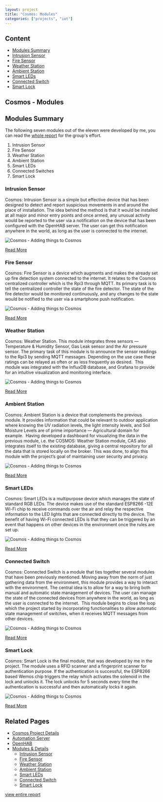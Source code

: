 ```yaml
---
layout: project
title: "Cosmos: Modules"
categories: ["projects", "iot"]
---  
```


## Content


- [Modules Summary](#modules-summary)
- [Intrusion Sensor](#intrusion-sensor)
- [Fire Sensor](#fire-sensor)
- [Weather Station](#weather-station)
- [Ambient Station](#ambient-station)
- [Smart LEDs](#smart-leds)
- [Connected Switch](#connected-switch)
- [Smart Lock](#smart-lock)

## Cosmos - Modules


## Modules Summary


The following seven modules out of the eleven were developed by me, you can read the [whole report](https://project-odyssey.s3.us-east-2.amazonaws.com/Odyssey-Resources/Projects/Cosmos/D3C319827A97C2D9EB8A5FBDC80A76D4.pdf) for the group's effort. 

1.  Intrusion Sensor
2.  Fire Sensor
3.  Weather Station
4.  Ambient Station
5.  Smart LEDs
6.  Connected Switches
7.  Smart Lock

### Intrusion Sensor

Cosmos: Intrusion Sensor is a simple but effective device that has been designed to detect and report suspicious movements in and around the place of installation. The idea behind the method is that it would be installed at all major and minor entry points and once armed, any unusual activity would be reported to the user via a notification on the device that has been configured with the OpenHAB server. The user can get this notification anywhere in the world, as long as the user is connected to the internet.

![Cosmos - Adding things to Cosmos](https://project-odyssey.s3.us-east-2.amazonaws.com/ed2701c3965915332f173e56a35ac6f2.jpg)

[Read More](04-cosmos-01-modules-intrusion-sensor.html)

### Fire Sensor

Cosmos: Fire Sensor is a device which augments and makes the already set up fire detection system connected to the internet. It relates to the Cosmos centralized controller which is the Rpi3 through MQTT. Its primary task is to tell the centralized controller the state of the fire detector. The state of the fire detector would be monitored continuously, and any changes to the state would be notified to the user via a smartphone push notification.

![Cosmos - Adding things to Cosmos](https://project-odyssey.s3.us-east-2.amazonaws.com/ae21b8dc4ac25e36b0dfe0cb901fe0d4.jpg)

[Read More](04-cosmos-02-modules-fire-sensor.html)

### Weather Station

Cosmos: Weather Station. This module integrates three sensors — Temperature & Humidity Sensor, Gas Leak sensor and the Air pressure sensor. The primary task of this module is to announce the sensor readings to the Rpi3 by sending MQTT messages. Depending on the use case these ratings can be relayed as often or as less frequently as desired.  This module was integrated with the InfluxDB database, and Grafana to provide for an intuitive visualization and monitoring interface.

![Cosmos - Adding things to Cosmos](https://project-odyssey.s3.us-east-2.amazonaws.com/e88a9106bd1d1b7593e122c622d4e65c.jpg)

[Read More](04-cosmos-03-modules-weather-station.html)

### Ambient Station

Cosmos: Ambient Station is a device that complements the previous module. It provides information that could be relevant to outdoor application where knowing the UV radiation levels, the light intensity levels, and Soil Moisture Levels are of prime importance — Agricultural domain for example.  Having developed a dashboard for visualizing the data in the previous module, i.e. the COSMOS: Weather Station module, CAS also integrates itself to the existing database, giving a central repository for all the data that is stored locally on the broker. This was done, to align this module with the project’s goal of maintaining user security and privacy.

![Cosmos - Adding things to Cosmos](https://project-odyssey.s3.us-east-2.amazonaws.com/4be67ea6e02a7d4a7974c46dcf21307b.jpg)

[Read More](04-cosmos-04-modules-ambient-station.html)

### Smart LEDs

Cosmos: Smart LEDs is a multipurpose device which manages the state of standard RGB LEDs. The device makes use of the standard ESP8266 -12E Wi-Fi chip to receive commands over the air and relay the respective information to the LED lights that are connected directly to the device. The benefit of having Wi-Fi connected LEDs is that they can be triggered by an event that happens on other devices in the environment once the rules are set up.

![Cosmos - Adding things to Cosmos](https://project-odyssey.s3.us-east-2.amazonaws.com/a2b3dccf338884f1b3d37275b2bc2dc0.jpg)

[Read More](04-cosmos-05-modules-smart-leds.html)

### Connected Switch

Cosmos: Connected Switch is a module that ties together several modules that have been previously mentioned. Moving away from the norm of just gathering data from the environment, this module provides a way to interact with the environment. The central idea is to allow for a way to bring both manual and automatic state management of devices. The user can manage the state of the connected devices from anywhere in the world, as long as the user is connected to the internet.  This module begins to close the loop which the project started by incorporating functionalities to allow automatic state management of switches, when it receives MQTT messages from other devices.

![Cosmos - Adding things to Cosmos](https://project-odyssey.s3.us-east-2.amazonaws.com/6e2f522020f46a07cb072ce2dfcccc2c.jpg)

[Read More](04-cosmos-06-modules-connected-switches.html)

### Smart Lock

Cosmos: Smart Lock is the final module, that was developed by me in the project. The module uses a RFID scanner and a fingerprint scanner for authentication purpose. If the authentication is successful, the ESP8266 based Wemos chip triggers the relay which activates the solenoid in the lock and unlocks it. The lock unlocks for 5 seconds every time the authentication is successful and then automatically locks it again.

![Cosmos - Adding things to Cosmos](https://project-odyssey.s3.us-east-2.amazonaws.com/5ba105fb70e59ef0000711660a08f5fe.jpg)

[Read More](04-cosmos-07-modules-smart-lock.html)

## Related Pages

- [Cosmos Project Details](01-cosmos-project-details.html)
- [Automation Server](02-cosmos-automation-server.html)
- [OpenHAB](03-cosmos-openhab.html)
- [Modules & Details](04-cosmos-00-modules-introduction.html)
    - [Intrusion Sensor](04-cosmos-01-modules-intrusion-sensor.html)
    - [Fire Sensor](04-cosmos-02-modules-fire-sensor.html)
    - [Weather Station](04-cosmos-03-modules-weather-station.html)
    - [Ambient Station](04-cosmos-04-modules-ambient-station.html)
    - [Smart LEDs](04-cosmos-05-modules-smart-leds.html)
    - [Connected Switch](04-cosmos-06-modules-connected-switches.html)
    - [Smart Lock](04-cosmos-07-modules-smart-lock.html)


[view entire report](https://project-odyssey.s3.us-east-2.amazonaws.com/Odyssey-Resources/Projects/Cosmos/D3C319827A97C2D9EB8A5FBDC80A76D4.pdf)
